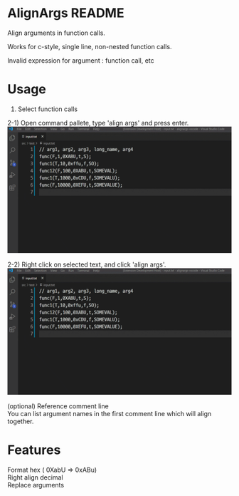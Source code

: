 # AlignArgs README

Align arguments in function calls.

Works for c-style, single line, non-nested function calls.  

Invalid expression for argument : function call, etc


# Usage

1) Select function calls


2-1) Open command pallete, type 'align args' and press enter.
![Demo](./images/commandpalette.gif?raw=true)


2-2) Right click on selected text, and click 'align args'.
![Demo](./images/contextmenu.gif?raw=true)


(optional) Reference comment line   
You can list argument names in the first comment line which will align together.

# Features
Format hex ( 0XabU => 0xABu)  
Right align decimal  
Replace arguments  
